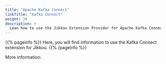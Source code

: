 ```yaml
---
title: "Apache Kafka Connect"
linkTitle: "Kafka Connect"
weight: 30
description: >
  Lean how to use the Jikkou Extension Provider for Apache Kafka Connect.
---
```


{{% pageinfo %}}
Here, you will find information to use the Kafka Connect extension for Jikkou.
{{% /pageinfo %}}

More information:
